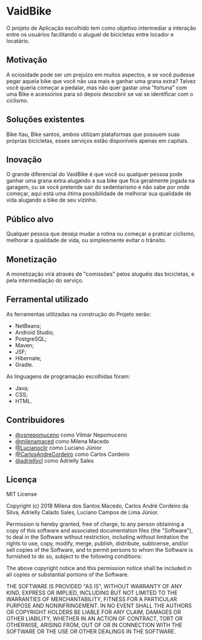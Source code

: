 # VaidBike

O projeto de Aplicação escolhido tem como objetivo intermediar a interação entre os usuários facilitando o aluguel de bicicletas entre locador e locatário.



## Motivação

A ociosidade pode ser um prejuízo em muitos aspectos, e se você pudesse pegar aquela bike que você não usa mais e ganhar uma grana extra?
Talvez você queria começar a pedalar, mas não quer gastar uma "fortuna" com uma Bike e acessórios para só depois descobrir se vai se identificar com o ciclismo.

## Soluções existentes

Bike Itau, Bike santos, ambos utilizam plataformas que possuem suas próprias bicicletas, esses serviços estão disponíveis apenas em capitais.


## Inovação

O grande diferencial do VaidBike é que você ou qualquer pessoa pode ganhar uma grana extra alugando a sua bike que fica geralmente jogada na garagem, ou se você pretende sair do sedentarismo e não sabe por onde começar, aqui está uma ótima possibilidade de melhorar sua qualidade de vida alugando a bike de seu vizinho.


## Público alvo

Qualquer pessoa que deseja mudar a rotina ou começar a praticar ciclismo, melhorar a qualidade de vida, ou simplesmente evitar o trânsito.


## Monetização

A monetização virá através de "comissões" pelos aluguéis das bicicletas, e pela intermediação do serviço.


## Ferramental utilizado

As ferramentas utilizadas na construção do Projeto serão:
- NetBeans; 
- Android Studio;  
- PostgreSQL;
- Maven;
- JSF;
- Hibernate;
- Gradle.

As linguagens de programação escolhidas foram:
- Java;
- CSS;
- HTML.


## Contribuidores

- [@vsnepomuceno](https://github.com/vsnepomuceno) como Vilmar Nepomuceno
- [@milenamaced](https://github.com/milenamaced) como Milena Macedo 
- [@Lucianocljr](https://github.com/Lucianocljr)  como Luciano Júnior
- [@CarlosAndreCordeiro](https://github.com/CarlosAndreCordeiro) como Carlos Cordeiro
- [@adriellycl](https://github.com/adriellycl) como Adrielly Sales


## Licença
MIT License

Copyright (c) 2018 Milena dos Santos Macedo, Carlos André Cordeiro da Silva, Adrielly Calado Sales, Luciano Campos de Lima Júnior.

Permission is hereby granted, free of charge, to any person obtaining a copy
of this software and associated documentation files (the "Software"), to deal
in the Software without restriction, including without limitation the rights
to use, copy, modify, merge, publish, distribute, sublicense, and/or sell
copies of the Software, and to permit persons to whom the Software is
furnished to do so, subject to the following conditions:

The above copyright notice and this permission notice shall be included in all
copies or substantial portions of the Software.

THE SOFTWARE IS PROVIDED "AS IS", WITHOUT WARRANTY OF ANY KIND, EXPRESS OR
IMPLIED, INCLUDING BUT NOT LIMITED TO THE WARRANTIES OF MERCHANTABILITY,
FITNESS FOR A PARTICULAR PURPOSE AND NONINFRINGEMENT. IN NO EVENT SHALL THE
AUTHORS OR COPYRIGHT HOLDERS BE LIABLE FOR ANY CLAIM, DAMAGES OR OTHER
LIABILITY, WHETHER IN AN ACTION OF CONTRACT, TORT OR OTHERWISE, ARISING FROM,
OUT OF OR IN CONNECTION WITH THE SOFTWARE OR THE USE OR OTHER DEALINGS IN THE
SOFTWARE.
